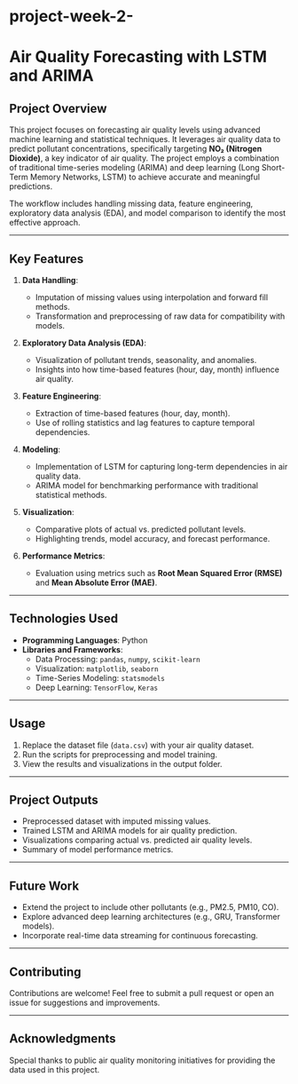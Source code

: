 # project-week-2-
# **Air Quality Forecasting with LSTM and ARIMA**

## **Project Overview**
This project focuses on forecasting air quality levels using advanced machine learning and statistical techniques. It leverages air quality data to predict pollutant concentrations, specifically targeting **NO₂ (Nitrogen Dioxide)**, a key indicator of air quality. The project employs a combination of traditional time-series modeling (ARIMA) and deep learning (Long Short-Term Memory Networks, LSTM) to achieve accurate and meaningful predictions. 

The workflow includes handling missing data, feature engineering, exploratory data analysis (EDA), and model comparison to identify the most effective approach.

---

## **Key Features**
1. **Data Handling**:
   - Imputation of missing values using interpolation and forward fill methods.
   - Transformation and preprocessing of raw data for compatibility with models.

2. **Exploratory Data Analysis (EDA)**:
   - Visualization of pollutant trends, seasonality, and anomalies.
   - Insights into how time-based features (hour, day, month) influence air quality.

3. **Feature Engineering**:
   - Extraction of time-based features (hour, day, month).
   - Use of rolling statistics and lag features to capture temporal dependencies.

4. **Modeling**:
   - Implementation of LSTM for capturing long-term dependencies in air quality data.
   - ARIMA model for benchmarking performance with traditional statistical methods.

5. **Visualization**:
   - Comparative plots of actual vs. predicted pollutant levels.
   - Highlighting trends, model accuracy, and forecast performance.

6. **Performance Metrics**:
   - Evaluation using metrics such as **Root Mean Squared Error (RMSE)** and **Mean Absolute Error (MAE)**.

---

## **Technologies Used**
- **Programming Languages**: Python
- **Libraries and Frameworks**:
  - Data Processing: `pandas`, `numpy`, `scikit-learn`
  - Visualization: `matplotlib`, `seaborn`
  - Time-Series Modeling: `statsmodels`
  - Deep Learning: `TensorFlow`, `Keras`

---


## **Usage**
1. Replace the dataset file (`data.csv`) with your air quality dataset.
2. Run the scripts for preprocessing and model training.
3. View the results and visualizations in the output folder.

---

## **Project Outputs**
- Preprocessed dataset with imputed missing values.
- Trained LSTM and ARIMA models for air quality prediction.
- Visualizations comparing actual vs. predicted air quality levels.
- Summary of model performance metrics.

---

## **Future Work**
- Extend the project to include other pollutants (e.g., PM2.5, PM10, CO).
- Explore advanced deep learning architectures (e.g., GRU, Transformer models).
- Incorporate real-time data streaming for continuous forecasting.

---

## **Contributing**
Contributions are welcome! Feel free to submit a pull request or open an issue for suggestions and improvements.

---


## **Acknowledgments**
Special thanks to public air quality monitoring initiatives for providing the data used in this project.
